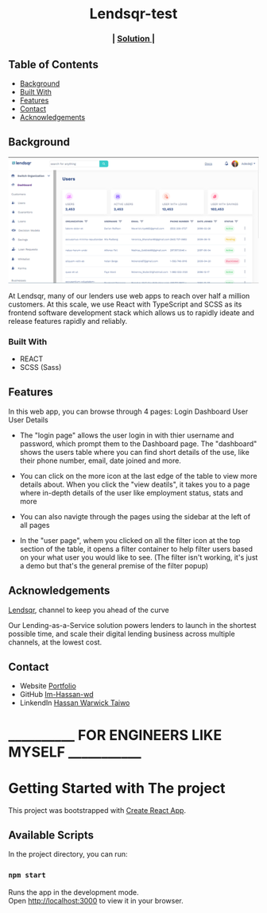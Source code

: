 <!-- Please update value in the {}  -->

<h1 align="center" target="_blank">Lendsqr-test</h1>

<div align="center">
  <h3>
    <span> | </span>
    <a href="https://lensqr-wick-test.netlify.app/">
      Solution
    </a>
    <span> | </span>
  </h3>
</div>

<!-- TABLE OF CONTENTS -->

## Table of Contents

- [Background](#background)
- [Built With](#built-with)
- [Features](#features)
- [Contact](#contact)
- [Acknowledgements](#acknowledgements)

<!-- Background -->

## Background

![screenshot](https://raw.githubusercontent.com/Im-Hassan-wd/lendsqr-fe-test/master/src/img/lendsq.png)

At Lendsqr, many of our lenders use web apps to reach over half a million customers. At this scale, we use React with TypeScript and SCSS as its frontend software development stack which allows us to rapidly ideate and release features rapidly and reliably.

### Built With

<!-- This section should list any major frameworks that you built your project using. Here are a few examples.-->

- REACT
- SCSS (Sass)

## Features

In this web app, you can browse through 4 pages:
Login
Dashboard
User
User Details

- The "login page" allows the user login in with thier username and password, which prompt them to the Dashboard page. The "dashboard" shows the users table where you can find short details of the use, like their phone number, email, date joined and more. 

- You can click on the more icon at the last edge of the table to view more details about. When you click the "view deatils", it takes you to a page where in-depth details of the user like employment status, stats and more

- You can also navigte through the pages using the sidebar at the left of all pages

- In the "user page", whem you clicked on all the filter icon at the top section of the table, it opens a filter container to help filter users based on your what user you would like to see. (The filter isn't working, it's just a demo but that's the general premise of the filter popup)

## Acknowledgements

[Lendsqr](https://www.lendsqr.com/), channel to keep you ahead of the curve

Our Lending-as-a-Service solution powers lenders to launch in the shortest possible time, and scale their digital lending business across multiple channels, at the lowest cost.

<!-- This section should list any articles or add-ons/plugins that helps you to complete the project. This is optional but it will help you in the future. For exmpale -->

## Contact

- Website [Portfolio](https://warwickthewebdeveloper.netlify.app)
- GitHub [Im-Hassan-wd](https://github.com/Im-Hassan-wd)
- LinkendIn [Hassan Warwick Taiwo](https://linkedin.com/in/hassan-warwick-517003254)

# __________ FOR ENGINEERS LIKE MYSELF ___________
# Getting Started with The project

This project was bootstrapped with [Create React App](https://github.com/facebook/create-react-app).

## Available Scripts

In the project directory, you can run:

### `npm start`

Runs the app in the development mode.\
Open [http://localhost:3000](http://localhost:3000) to view it in your browser.
